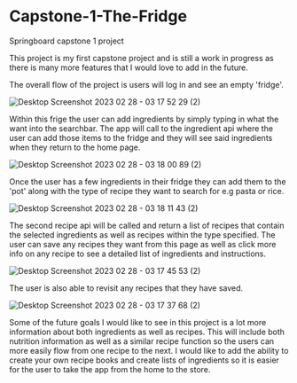 # Capstone-1-The-Fridge
Springboard capstone 1 project

This project is my first capstone project and is still a work in progress as there is many more features that I would love to add in the future. 

The overall flow of the project is users will log in and see an empty 'fridge'.

![Desktop Screenshot 2023 02 28 - 03 17 52 29 (2)](https://user-images.githubusercontent.com/74837529/221808695-a313e630-6e92-4373-a03b-a3631245bdb9.png)

Within this frige the user can add ingredients by simply typing in what the want into the searchbar. The app will call to the ingredient api where the user can add those items to the fridge and they will see said ingredients when they return to the home page.

![Desktop Screenshot 2023 02 28 - 03 18 00 89 (2)](https://user-images.githubusercontent.com/74837529/221808781-8a401930-84a2-4dbd-a4d0-50dcdebb40bb.png)

Once the user has a few ingredients in their fridge they can add them to the 'pot' along with the type of recipe they want to search for e.g pasta or rice.

![Desktop Screenshot 2023 02 28 - 03 18 11 43 (2)](https://user-images.githubusercontent.com/74837529/221808887-1e633e59-31df-4d7a-ae3e-5582617a147d.png)

The second recipe api will be called and return a list of recipes that contain the selected ingredients as well as recipes within the type specified. The user can save any recipes they want from this page as well as click more info on any recipe to see a detailed list of ingredients and instructions.

![Desktop Screenshot 2023 02 28 - 03 17 45 53 (2)](https://user-images.githubusercontent.com/74837529/221808595-374476cd-fbdb-4b16-94e8-54b80c1f1739.png)

The user is also able to revisit any recipes that they have saved.

![Desktop Screenshot 2023 02 28 - 03 17 37 68 (2)](https://user-images.githubusercontent.com/74837529/221808469-59decc01-bfa6-48d4-bc96-fccf13526cef.png)


Some of the future goals I would like to see in this project is a lot more information about both ingredients as well as recipes. This will include both nutrition information as well as a similar recipe function so the users can more easily flow from one recipe to the next. I would like to add the ability to create your own recipe books and create lists of ingredients so it is easier for the user to take the app from the home to the store.


